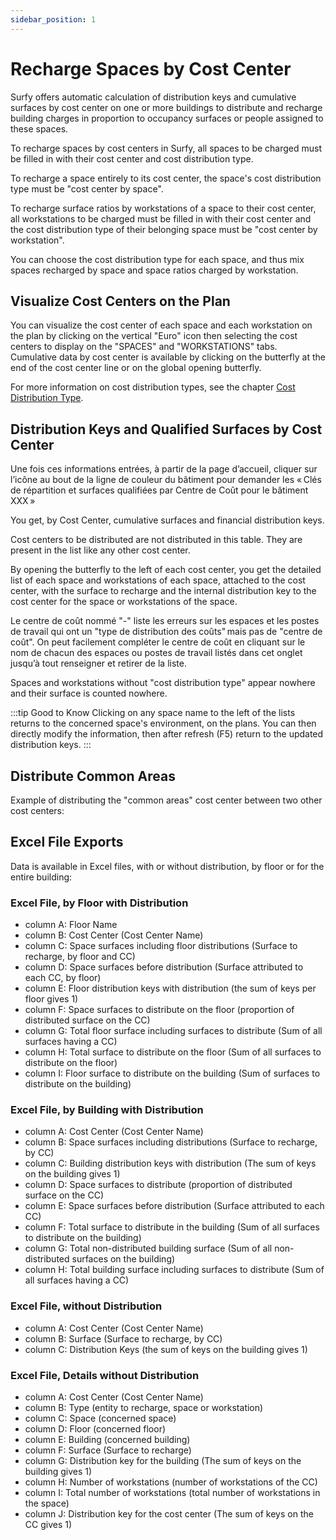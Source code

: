 ```yaml
---
sidebar_position: 1
---
```


# Recharge Spaces by Cost Center

Surfy offers automatic calculation of distribution keys and cumulative surfaces by cost center on one or more buildings to distribute and recharge building charges in proportion to occupancy surfaces or people assigned to these spaces.


To recharge spaces by cost centers in Surfy, all spaces to be charged must be filled in with their cost center and cost distribution type.

To recharge a space entirely to its cost center, the space's cost distribution type must be "cost center by space".

To recharge surface ratios by workstations of a space to their cost center, all workstations to be charged must be filled in with their cost center and the cost distribution type of their belonging space must be "cost center by workstation".


You can choose the cost distribution type for each space, and thus mix spaces recharged by space and space ratios charged by workstation.

## Visualize Cost Centers on the Plan

You can visualize the cost center of each space and each workstation on the plan by clicking on the vertical "Euro" icon then selecting the cost centers to display on the "SPACES" and "WORKSTATIONS" tabs.
Cumulative data by cost center is available by clicking on the butterfly at the end of the cost center line or on the global opening butterfly.


For more information on cost distribution types, see the chapter [Cost Distribution Type](/en/docs/tutorials/costcenter/create.md#cost-distribution-type).


## Distribution Keys and Qualified Surfaces by Cost Center

Une fois ces informations entrées, à partir de la page d’accueil, cliquer sur l’icône au bout de la ligne de couleur du bâtiment pour demander les « Clés de répartition et surfaces qualifiées par Centre de Coût pour le bâtiment XXX » 

You get, by Cost Center, cumulative surfaces and financial distribution keys. 

Cost centers to be distributed are not distributed in this table. They are present in the list like any other cost center. 

By opening the butterfly to the left of each cost center, you get the detailed list of each space and workstations of each space, attached to the cost center, with the surface to recharge and the internal distribution key to the cost center for the space or workstations of the space. 

Le centre de coût nommé "-" liste les erreurs sur les espaces et les postes de travail qui ont un "type de distribution des coûts" mais pas de "centre de coût". On peut facilement compléter le centre de coût en cliquant sur le nom de chacun des espaces ou postes de travail listés dans cet onglet jusqu’à tout renseigner et retirer de la liste. 

Spaces and workstations without "cost distribution type" appear nowhere and their surface is counted nowhere. 

:::tip Good to Know
Clicking on any space name to the left of the lists returns to the concerned space's environment, on the plans. You can then directly modify the information, then after refresh (F5) return to the updated distribution keys.
:::


## Distribute Common Areas

Example of distributing the "common areas" cost center between two other cost centers:

<Youtube code="hc4hrITcg4o"/>


## Excel File Exports 

Data is available in Excel files, with or without distribution, by floor or for the entire building:



### Excel File, by Floor with Distribution

-   column A: Floor Name  
-   column B: Cost Center (Cost Center Name)
-   column C: Space surfaces including floor distributions (Surface to recharge, by floor and CC)
-   column D: Space surfaces before distribution (Surface attributed to each CC, by floor)
-   column E: Floor distribution keys with distribution (the sum of keys per floor gives 1)
-   column F: Space surfaces to distribute on the floor (proportion of distributed surface on the CC)
-   column G: Total floor surface including surfaces to distribute (Sum of all surfaces having a CC)
-   column H: Total surface to distribute on the floor (Sum of all surfaces to distribute on the floor)
-   column I: Floor surface to distribute on the building (Sum of surfaces to distribute on the building)


 ### Excel File, by Building with Distribution

-   column A: Cost Center (Cost Center Name) 
-   column B: Space surfaces including distributions (Surface to recharge, by CC) 
-   column C: Building distribution keys with distribution (The sum of keys on the building gives 1) 
-   column D: Space surfaces to distribute (proportion of distributed surface on the CC) 
-   column E: Space surfaces before distribution (Surface attributed to each CC) 
-   column F: Total surface to distribute in the building (Sum of all surfaces to distribute on the building) 
-   column G: Total non-distributed building surface (Sum of all non-distributed surfaces on the building) 
-   column H: Total building surface including surfaces to distribute (Sum of all surfaces having a CC) 


### Excel File, without Distribution

-   column A: Cost Center (Cost Center Name) 
-   column B: Surface (Surface to recharge, by CC) 
-   column C: Distribution Keys (the sum of keys on the building gives 1) 


### Excel File, Details without Distribution

-   column A: Cost Center (Cost Center Name) 
-   column B: Type (entity to recharge, space or workstation) 
-   column C: Space (concerned space) 
-   column D: Floor (concerned floor) 
-   column E: Building (concerned building) 
-   column F: Surface (Surface to recharge) 
-   column G: Distribution key for the building (The sum of keys on the building gives 1) 
-   column H: Number of workstations (number of workstations of the CC) 
-   column I: Total number of workstations (total number of workstations in the space) 
-   column J: Distribution key for the cost center (The sum of keys on the CC gives 1) 

